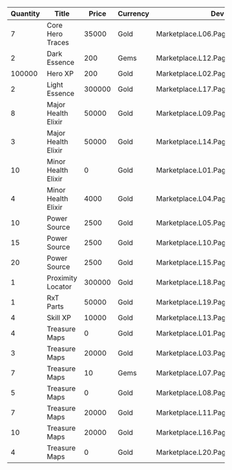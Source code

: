 | Quantity | Title | Price | Currency |  Dev Name |
| -------- | ----- | ----- | -------- |  -------- |
| 7 | Core Hero Traces | 35000 | Gold | Marketplace.L06.Page01.Token.02 |
| 2 | Dark Essence | 200 | Gems | Marketplace.L12.Page01.Reagent.06 |
| 100000 | Hero XP | 200 | Gold | Marketplace.L02.Page01.XP.01 |
| 2 | Light Essence | 300000 | Gold | Marketplace.L17.Page01.Shard.08 |
| 8 | Major Health Elixir | 50000 | Gold | Marketplace.L09.Page01.MajorElixir.02 |
| 3 | Major Health Elixir | 50000 | Gold | Marketplace.L14.Page01.ElixirAll.01 |
| 10 | Minor Health Elixir | 0 | Gold | Marketplace.L01.Page01.Free.02 |
| 4 | Minor Health Elixir | 4000 | Gold | Marketplace.L04.Page01.MinorElixir.01 |
| 10 | Power Source | 2500 | Gold | Marketplace.L05.Page01.PowerSource.01 |
| 15 | Power Source | 2500 | Gold | Marketplace.L10.Page01.PowerSource.04 |
| 20 | Power Source | 2500 | Gold | Marketplace.L15.Page01.PowerSource.07 |
| 1 | Proximity Locator | 300000 | Gold | Marketplace.L18.Page01.Hero.01 |
| 1 | RxT Parts | 50000 | Gold | Marketplace.L19.Page01.Misc.04 |
| 4 | Skill XP | 10000 | Gold | Marketplace.L13.Page01.MapsMisc.04 |
| 4 | Treasure Maps | 0 | Gold | Marketplace.L01.Page1.VIP5.FreeBonus.04 |
| 3 | Treasure Maps | 20000 | Gold | Marketplace.L03.Page01.MapFragments.01 |
| 7 | Treasure Maps | 10 | Gems | Marketplace.L07.Page01.MapFragments.05 |
| 5 | Treasure Maps | 0 | Gold | Marketplace.L08.Page01.Free.37 |
| 7 | Treasure Maps | 20000 | Gold | Marketplace.L11.Page01.TreasureMap.01 |
| 10 | Treasure Maps | 20000 | Gold | Marketplace.L16.Page01.TreasureMap.04 |
| 4 | Treasure Maps | 0 | Gold | Marketplace.L20.Page01.Free.58 |
